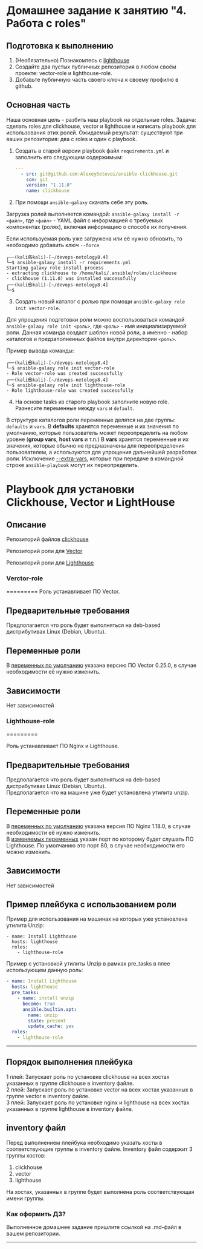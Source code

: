 # Домашнее задание к занятию "4. Работа с roles"

## Подготовка к выполнению
1. (Необязательно) Познакомтесь с [lighthouse](https://youtu.be/ymlrNlaHzIY?t=929)
2. Создайте два пустых публичных репозитория в любом своём проекте: vector-role и lighthouse-role.
3. Добавьте публичную часть своего ключа к своему профилю в github.

## Основная часть

Наша основная цель - разбить наш playbook на отдельные roles. Задача: сделать roles для clickhouse, vector и lighthouse и написать playbook для использования этих ролей. Ожидаемый результат: существуют три ваших репозитория: два с roles и один с playbook.

1. Создать в старой версии playbook файл `requirements.yml` и заполнить его следующим содержимым:

   ```yaml
   ---
     - src: git@github.com:AlexeySetevoi/ansible-clickhouse.git
       scm: git
       version: "1.11.0"
       name: clickhouse 
   ```

2. При помощи `ansible-galaxy` скачать себе эту роль.

Загрузка ролей выполняется командой: `ansible-galaxy install -r <файл>`, где `<файл>` - YAML файл с информацией о требуемых компонентах (ролях), включая информацию о способе их получения.

Если используемая роль уже загружена или её нужно обновить, то необходимо добавить ключ `--force`
```console
┌──(kali㉿kali)-[~/devops-netology8.4]
└─$ ansible-galaxy install -r requirements.yml                                       
Starting galaxy role install process
- extracting clickhouse to /home/kali/.ansible/roles/clickhouse
- clickhouse (1.11.0) was installed successfully
┌──(kali㉿kali)-[~/devops-netology8.4]
└─$ 
```
3. Создать новый каталог с ролью при помощи `ansible-galaxy role init vector-role`.

Для упрощения подготовки роли можно воспользоваться командой `ansible-galaxy role init <роль>`, где `<роль>` - имя инициализируемой роли.
Данная команда создаст шаблон новой роли, а именно - набор каталогов и предзаполненных файлов внутри директории `<роль>`.

Пример вывода команды:
```console
┌──(kali㉿kali)-[~/devops-netology8.4]
└─$ ansible-galaxy role init vector-role
- Role vector-role was created successfully                                                                                                                                                                                                                                        
┌──(kali㉿kali)-[~/devops-netology8.4]
└─$ ansible-galaxy role init lighthouse-role
- Role lighthouse-role was created successfully

```

4. На основе tasks из старого playbook заполните новую role. Разнесите переменные между `vars` и `default`.

В структуре каталогов роли переменные делятся на две группы: `defaults` и `vars`.
В **defaults** хранятся переменные и их значения по умолчанию, которые пользователь может переопределить на любом уровне (**group vars**, **host vars** и т.п.)
В **vars** хранятся переменные и их значения, которые обычно не предназначены для переопределения пользователем, а используются для упрощения дальнейшей разработки роли.
Исключение [--extra-vars](https://docs.ansible.com/ansible/latest/user_guide/playbooks_variables.html), которые при передаче в командной строке `ansible-playbook` могут их переопределить.


# Playbook для установки Clickhouse, Vector и LightHouse
## Описание

Репозиторий файлов [clickhouse](https://github.com/NamorNinayzuk/ansible-clickhouse)  

Репозиторий роли для [Vector](https://github.com/NamorNinayzuk/vector-role)

Репозиторий роли для [Lighthouse](https://github.com/NamorNinayzuk/lighthouse-role)

### Verctor-role
=========
Роль устанавливает ПО Vector.

Предварительные требования
------------

Предполагается что роль будет выполняться на deb-based дистрибутивах Linux (Debian, Ubuntu).

Переменные роли
--------------

В [переменных по умолчанию](https://github.com/NamorNinayzuk/vector-role/blob/main/defaults/main.yml) указана версию ПО Vector 0.25.0, в случае необходимости её нужно изменить.

Зависимости
------------

Нет зависимостей

### Lighthouse-role
=========

Роль устанавливает ПО Nginx и Lighthouse.

Предварительные требования
------------

Предполагается что роль будет выполняться на deb-based дистрибутивах Linux (Debian, Ubuntu).  
Предполагается что на машине уже будет установлена утилита unzip.

Переменные роли
--------------

В [переменных по умолчанию](https://github.com/NamorNinayzuk/lighthouse-role/blob/main/defaults/main.yml) указана версия ПО Nginx 1.18.0, в случае необходимости её нужно изменить.  
В [изменяемых переменных](https://github.com/NamorNinayzuk/lighthouse-role/blob/main/vars/main.yml) указан порт по которому будет слушать ПО Lighthouse. По умолчанию это порт 80, в случае необходимости его можно изменить.

Зависимости
------------

Нет зависимостей

Пример плейбука с использованием роли
----------------
Пример для использования на машинах на которых уже установлена утилита Unzip:
```
- name: Install Lighthouse
  hosts: lighthouse
  roles:
    - lighthouse-role
```

Пример с установкой утилиты Unzip в рамках pre_tasks в плее использующем данную роль:

```yaml
- name: Install Lighthouse
  hosts: lighthouse
  pre_tasks:
    - name: install unzip
      become: true
      ansible.builtin.apt:
        name: unzip
        state: present
        update_cache: yes
  roles:
    - lighthouse-role
```
---
## Порядок выполнения плейбука
1 плей: Запускает роль по установке сlickhouse на всех хостах указанных в группе clickhouse в inventory файле.  
2 плей: Запускает роль по установке vector на всех хостах указанных в группе vector в inventory файле.  
3 плей: Запускает роль по установке nginx и lighthouse на всех хостах указанных в группе lighthouse в inventory файле.

## inventory файл
Перед выполнением плейбука необходимо указать хосты в соответствующие группы в inventory файле.
Inventory файл содержит 3 группы хостов:
1. clickhouse
2. vector
3. lighthouse

На хостах, указанных в группе будет выполнена роль соответствующая имени группы.



### Как оформить ДЗ?

Выполненное домашнее задание пришлите ссылкой на .md-файл в вашем репозитории.

---
